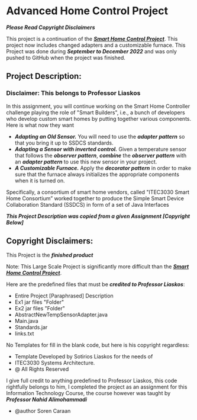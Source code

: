 # Advanced Home Control Project

***Please Read Copyright Disclaimers***

This project is a continuation of the [***Smart Home Control Project***](https://github.com/SorenCaraan/SmartHomeControl).
This project now includes changed adapters and a customizable furnace. 
This Project was done during ***September to December 2022*** and was only pushed to GitHub
when the project was finished.

## Project Description:

### Disclaimer: This belongs to Professor Liaskos

In this assignment, you will continue working on the Smart Home Controller challenge playing the
role of "Smart Builders", i.e., a bunch of developers who develop custom smart homes by putting
together various components. Here is what now they want

- ***Adapting an Old Sensor.*** You will need to use the ***adapter
pattern*** so that you bring it up to SSDCS standards.
- ***Adapting a Sensor with inverted control.*** Given a temperature sensor that follows the
***observer pattern***, ***combine*** the ***observer pattern*** with an ***adapter pattern*** to use this new sensor in your project.
- ***A Customizable Furnace.*** Apply the ***decorator pattern*** in order
to make sure that the furnace always initializes the appropriate components when it is
turned on.

Specifically, a consortium of smart home vendors, called "ITEC3030 Smart
Home Consortium” worked together to produce the Simple Smart Device Collaboration Standard
(SSDCS) in form of a set of Java Interfaces

***This Project Description was copied from a given Assignment [Copyright Below]***

## Copyright Disclaimers:

This Project is the ***finished product***

Note: This Large Scale Project is significantly more difficult than the
[***Smart Home Control Project***](https://github.com/SorenCaraan/SmartHomeControl).

Here are the predefined files that must be ***credited to Professor Liaskos***:

- Entire Project [Paraphrased] Description 
- Ex1 jar files "Folder"
- Ex2 jar files "Folder"
- AbstractNewTempSensorAdapter.java
- Main.java
- Standards.jar
- links.txt

No Templates for fill in the blank code, but here is his copyright regardless:

- Template Developed by Sotirios Liaskos for the needs of
- ITEC3030 Systems Architecture.
- @ All Rights Reserved

I give full credit to anything predefined to Professor Liaskos, this code rightfully belongs to him,
I completed the project as an assignment for this Information Technology Course, the course however
was taught by ***Professor Nahid Alimohammadi***

- @author Soren Caraan